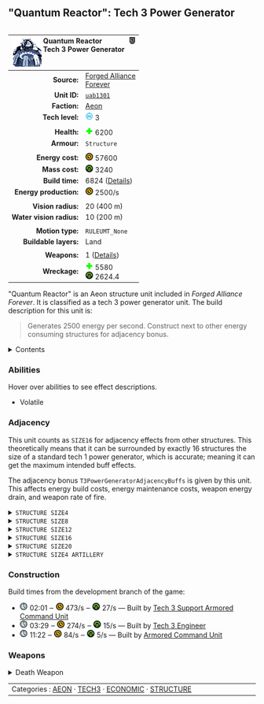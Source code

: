"Quantum Reactor": Tech 3 Power Generator
----
<table align="right">
    <thead>
        <tr>
            <th align="left" colspan="2">
                <img align="left" src="icons/units/UAB1301_icon.png" title="Quantum Reactor unit icon" /><img align="right" src="icons/strategicicons/icon_structure3_energy_rest.png" title="icon_structure3_energy" />Quantum Reactor<br />Tech 3 Power Generator
            </th>
        </tr>
    </thead>
    <tbody>
        <tr>
            <td align="right"><strong>Source:</strong></td>
            <td><a href="Forged Alliance Forever">Forged Alliance<br />Forever</a></td>
        </tr>
        <tr>
            <td align="right"><strong>Unit ID:</strong></td>
            <td><a href="https://github.com/FAForever/fa/D:/faf-development/fa/units/UAB1301/UAB1301_unit.bp"><code>uab1301</code></a></td>
        </tr>
        <tr>
            <td align="right"><strong>Faction:</strong></td>
            <td><a href="_categories.AEON">Aeon</a></td>
        </tr>
        <tr>
            <td align="right"><strong>Tech level:</strong></td>
            <td><img src="icons/T3.png" title="Tech 3" /> 3</td>
        </tr>
        <tr><td align="center" colspan="2"></td></tr>
        <tr>
            <td align="right"><strong>Health:</strong></td>
            <td><img src="icons/health.png" title="Health" /> 6200</td>
        </tr>
        <tr>
            <td align="right"><strong>Armour:</strong></td>
            <td><code>Structure</code></td>
        </tr>
        <tr><td align="center" colspan="2"></td></tr>
        <tr>
            <td align="right"><strong>Energy cost:</strong></td>
            <td><img src="icons/energy.png" title="Energy" /> 57600</td>
        </tr>
        <tr>
            <td align="right"><strong>Mass cost:</strong></td>
            <td><img src="icons/mass.png" title="Mass" /> 3240</td>
        </tr>
        <tr>
            <td align="right"><strong>Build time:</strong></td>
            <td>6824 (<a href="#construction">Details</a>)</td>
        </tr>
        <tr>
            <td align="right"><strong>Energy production:</strong></td>
            <td><img src="icons/energy.png" title="Energy" /> 2500/s</td>
        </tr>
        <tr><td align="center" colspan="2"></td></tr>
        <tr>
            <td align="right"><strong>Vision radius:</strong></td>
            <td> <span title="0.40 km, 0.25 mi">20 (400 m)</span></td>
        </tr>
        <tr>
            <td align="right"><strong>Water vision radius:</strong></td>
            <td> <span title="0.20 km, 0.12 mi">10 (200 m)</span></td>
        </tr>
        <tr><td align="center" colspan="2"></td></tr>
        <tr>
            <td align="right"><strong>Motion type:</strong></td>
            <td><code>RULEUMT_None</code></td>
        </tr>
        <tr>
            <td align="right"><strong>Buildable layers:</strong></td>
            <td>Land</td>
        </tr>
        <tr><td align="center" colspan="2"></td></tr>
        <tr>
            <td align="right"><strong>Weapons:</strong></td>
            <td>1 (<a href="#weapons">Details</a>)</td>
        </tr>
        <tr>
            <td align="right"><strong>Wreckage:</strong></td>
            <td><img src="icons/health.png" title="Health" /> 5580<br /><img src="icons/mass.png" title="Mass" /> 2624.4</td>
        </tr>
    </tbody>
</table>

"Quantum Reactor" is an Aeon structure unit included in *Forged Alliance Forever*.
It is classified as a tech 3 power generator unit.
The build description for this unit is:

<blockquote>Generates 2500 energy per second. Construct next to other energy consuming structures for adjacency bonus.</blockquote>

<details>
<summary>Contents</summary>

1. – <a href="#abilities">Abilities</a>
2. – <a href="#adjacency">Adjacency</a>
3. – <a href="#construction">Construction</a>
4. – <a href="#weapons">Weapons</a>
</details>

### Abilities
Hover over abilities to see effect descriptions.

* <span title="Has a death weapon">Volatile</span>

### Adjacency
This unit counts as `SIZE16` for adjacency effects from other structures. This theoretically means that it can be surrounded by exactly 16 structures the size of a standard tech 1 power generator, which is accurate; meaning it can get the maximum intended buff effects. 

The adjacency bonus `T3PowerGeneratorAdjacencyBuffs` is given by this unit. This affects energy build costs, energy maintenance costs, weapon energy drain, and weapon rate of fire.

<details>
<summary><code>STRUCTURE SIZE4</code></summary>
<p>
    <table>
        <tr>
            <td align="right"><strong>Energy build costs:</strong></td>
            <td>-3⁄16</td>
        </tr>
        <tr>
            <td align="right"><strong>Energy maintenance costs:</strong></td>
            <td>-3⁄16</td>
        </tr>
        <tr>
            <td align="right"><strong>Weapon energy drain:</strong></td>
            <td>-3⁄40</td>
        </tr>
    </table>
</p>
</details>


<details>
<summary><code>STRUCTURE SIZE8</code></summary>
<p>
    <table>
        <tr>
            <td align="right"><strong>Energy build costs:</strong></td>
            <td>-3⁄16</td>
        </tr>
        <tr>
            <td align="right"><strong>Energy maintenance costs:</strong></td>
            <td>-3⁄16</td>
        </tr>
        <tr>
            <td align="right"><strong>Weapon energy drain:</strong></td>
            <td>-3⁄40</td>
        </tr>
        <tr>
            <td align="right"><strong>Weapon rate of fire:</strong></td>
            <td>-1⁄10</td>
        </tr>
    </table>
</p>
</details>


<details>
<summary><code>STRUCTURE SIZE12</code></summary>
<p>
    <table>
        <tr>
            <td align="right"><strong>Energy build costs:</strong></td>
            <td>-3⁄16</td>
        </tr>
        <tr>
            <td align="right"><strong>Energy maintenance costs:</strong></td>
            <td>-3⁄16</td>
        </tr>
        <tr>
            <td align="right"><strong>Weapon energy drain:</strong></td>
            <td>-3⁄40</td>
        </tr>
        <tr>
            <td align="right"><strong>Weapon rate of fire:</strong></td>
            <td>-1⁄10</td>
        </tr>
    </table>
</p>
</details>


<details>
<summary><code>STRUCTURE SIZE16</code></summary>
<p>
    <table>
        <tr>
            <td align="right"><strong>Energy build costs:</strong></td>
            <td>-1⁄6.4</td>
        </tr>
        <tr>
            <td align="right"><strong>Energy maintenance costs:</strong></td>
            <td>-3⁄16</td>
        </tr>
        <tr>
            <td align="right"><strong>Weapon energy drain:</strong></td>
            <td>-3⁄40</td>
        </tr>
        <tr>
            <td align="right"><strong>Weapon rate of fire:</strong></td>
            <td>-1⁄10</td>
        </tr>
    </table>
</p>
</details>


<details>
<summary><code>STRUCTURE SIZE20</code></summary>
<p>
    <table>
        <tr>
            <td align="right"><strong>Energy build costs:</strong></td>
            <td>-1⁄20</td>
        </tr>
        <tr>
            <td align="right"><strong>Energy maintenance costs:</strong></td>
            <td>-3⁄16</td>
        </tr>
        <tr>
            <td align="right"><strong>Weapon energy drain:</strong></td>
            <td>-3⁄40</td>
        </tr>
        <tr>
            <td align="right"><strong>Weapon rate of fire:</strong></td>
            <td>-1⁄22.22</td>
        </tr>
    </table>
</p>
</details>


<details>
<summary><code>STRUCTURE SIZE4 ARTILLERY</code></summary>
<p>
    <table>
        <tr>
            <td align="right"><strong>Weapon rate of fire:</strong></td>
            <td>-1⁄10</td>
        </tr>
    </table>
</p>
</details>


### Construction
Build times from the development branch of the game:
* <img src="icons/time.png" title="Time" /> 02:01 ‒ <img src="icons/energy.png" title="Energy" /> 473/s ‒ <img src="icons/mass.png" title="Mass" /> 27/s — Built by <a href="UAL0301">Tech 3 Support Armored Command Unit</a>
* <img src="icons/time.png" title="Time" /> 03:29 ‒ <img src="icons/energy.png" title="Energy" /> 274/s ‒ <img src="icons/mass.png" title="Mass" /> 15/s — Built by <a href="UAL0309">Tech 3 Engineer</a>
* <img src="icons/time.png" title="Time" /> 11:22 ‒ <img src="icons/energy.png" title="Energy" /> 84/s ‒ <img src="icons/mass.png" title="Mass" /> 5/s — Built by <a href="UAL0001">Armored Command Unit</a>

### Weapons
<details>
<summary>Death Weapon</summary>
<p>
    <table>
        <tr>
            <td align="right"><strong>Damage:</strong></td>
            <td>5500</td>
        </tr>
        <tr>
            <td align="right"><strong>Damage radius:</strong></td>
            <td> <span title="0.20 km, 0.12 mi">10 (200 m)</span></td>
        </tr>
        <tr>
            <td align="right"><strong>Damage type:</strong></td>
            <td><code>DeathExplosion</code></td>
        </tr>
        <tr>
            <td align="right"><strong>Flags:</strong></td>
            <td>Damage friendly</td>
        </tr>
    </table>
</p>
</details>


<table align="center">
<td width="1215px">Categories : 
<a href="_categories.AEON">AEON</a> · 
<a href="_categories.TECH3">TECH3</a> · 
<a href="_categories.ECONOMIC">ECONOMIC</a> · 
<a href="_categories.STRUCTURE">STRUCTURE</a></td>
</table>
